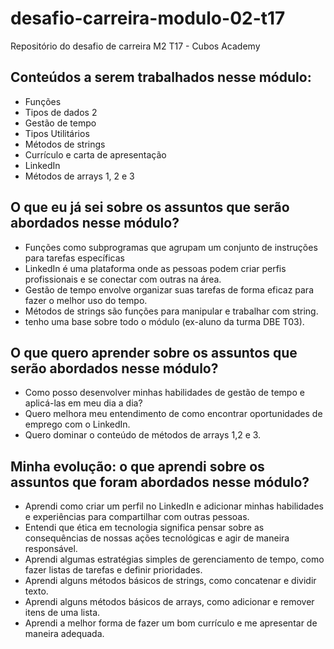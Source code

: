 # desafio-carreira-modulo-02-t17
Repositório do desafio de carreira M2 T17 - Cubos Academy

## Conteúdos a serem trabalhados nesse módulo:

- Funções
- Tipos de dados 2
- Gestão de tempo
- Tipos Utilitários
- Métodos de strings
- Currículo e carta de apresentação
- LinkedIn
- Métodos de arrays 1, 2 e 3

## O que eu já sei sobre os assuntos que serão abordados nesse módulo?

- Funções como subprogramas que agrupam um conjunto de instruções para tarefas específicas
- LinkedIn é uma plataforma onde as pessoas podem criar perfis profissionais e se conectar com outras na área.
- Gestão de tempo envolve organizar suas tarefas de forma eficaz para fazer o melhor uso do tempo.
- Métodos de strings são funções para manipular e trabalhar com string.
- tenho uma base sobre todo o módulo (ex-aluno da turma DBE T03).

## O que quero aprender sobre os assuntos que serão abordados nesse módulo?

- Como posso desenvolver minhas habilidades de gestão de tempo e aplicá-las em meu dia a dia?
- Quero melhora meu entendimento de como encontrar oportunidades de emprego com o LinkedIn.
- Quero dominar o conteúdo de métodos de arrays 1,2 e 3.

## Minha evolução: o que aprendi sobre os assuntos que foram abordados nesse módulo?

- Aprendi como criar um perfil no LinkedIn e adicionar minhas habilidades e experiências para compartilhar com outras pessoas.
- Entendi que ética em tecnologia significa pensar sobre as consequências de nossas ações tecnológicas e agir de maneira responsável.
- Aprendi algumas estratégias simples de gerenciamento de tempo, como fazer listas de tarefas e definir prioridades.
- Aprendi alguns métodos básicos de strings, como concatenar e dividir texto.
- Aprendi alguns métodos básicos de arrays, como adicionar e remover itens de uma lista.
- Aprendi a melhor forma de fazer um bom currículo e me apresentar de maneira adequada.  
